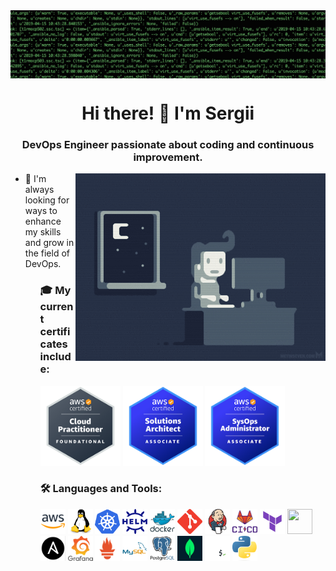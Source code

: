 <img align="center" src="img/header.gif"/>

<h1 align="center">Hi there! 👋 I'm Sergii</h1>
<h3 align="center">DevOps Engineer passionate about coding and continuous improvement.</h3>
<img align="right" src="img/devops.gif" alt="Coding" width="400">
<ul>
	<li>🔭 I'm always looking for ways to enhance my skills and grow in the field of DevOps.</li>
<ul>
<h3 align="left">🎓 My current certificates include:</h3>
<a href="https://www.credly.com/badges/dfda16c7-e259-4fd9-ba8b-f82311aeb0e9/public_url" target="_blank" rel="noreferrer"><img src="img/AWS-Certified-Cloud-Practitioner.png" alt="CloudPractitoner" width="128" height="128"/></a>
<a href="https://www.credly.com/badges/2cc2dbdd-08f7-45a3-a408-f12b15cb7dac/public_url" target="_blank" rel="noreferrer"><img src="img/AWS-Certified-Solutions-Architect-Associate.png" alt="SolutionsArchitectAssociate" width="128" height="128"/></a>
<a href="https://www.credly.com/badges/9a220297-39e4-4e96-8dc0-5a65723f5220/public_url" target="_blank" rel="noreferrer"><img src="img/aws-certified-sysops-administrator-associate.png" alt="SysOpsAdministratorAssociate" width="128" height="128"/></a>

<h3 align="left">🛠️ Languages and Tools:</h3>
<p align="left">
<a href="https://aws.amazon.com" target="_blank" rel="noreferrer"><img src="img/aws.png" alt="AWS" width="40" height="40"/></a>
<a href="https://www.linux.org/" target="_blank" rel="noreferrer"><img src="img/linux.svg" alt="Linux" width="40" height="40"/></a>
<a href="https://kubernetes.io" target="_blank" rel="noreferrer"><img src="img/k8s.svg" alt="Kubernetes" width="40" height="40"/></a>
<a href="https://helm.sh/" target="_blank" rel="noreferrer"><img src="img/helm.svg" alt="Helm" width="40" height="40"/></a>
<a href="https://www.docker.com/" target="_blank" rel="noreferrer"><img src="img/docker.svg" alt="Docker" width="40" height="40"/></a>
<a href="https://git-scm.com/" target="_blank" rel="noreferrer"><img src="img/git.svg" alt="Git" width="40" height="40"/></a>
<a href="https://www.jenkins.io" target="_blank" rel="noreferrer"><img src="img/jenkins.svg" alt="Jenkins" width="40" height="40"/></a>
<a href="https://gitlab.com/" target="_blank" rel="noreferrer"><img src="img/gitlabcicd.webp" alt="GitLab CI/CD" width="40" height="40"/></a>
<a href="https://www.terraform.io/" target="_blank" rel="noreferrer"><img src="img/terraform.svg" alt="Terraform" width="40" height="40"/></a>
<a href="https://www.vaultproject.io/" target="_blank" rel="noreferrer"> <img src="img/vault.avif" width="40" height="40"/></a>
<a href="https://ansible.com" target="_blank" rel="noreferrer"> <img src="img/ansible.png" width="40" height="40"/></a>
<a href="https://grafana.com/" target="_blank" rel="noreferrer"><img src="img/grafana.png" alt="Grafana" width="40" height="40"/></a>
<a href="https://prometheus.io/" target="_blank" rel="noreferrer"><img src="img/prometheus.png" alt="Prometheus" width="40" height="40"/></a>
<a href="https://www.mysql.com/" target="_blank" rel="noreferrer"><img src="img/mysql.svg" alt="MySQL" width="40" height="40"/></a>
<a href="https://www.postgresql.org" target="_blank" rel="noreferrer"><img src="img/postgresql.svg" alt="PostgreSQL" width="40" height="40"/></a>
<a href="https://www.mongodb.com/" target="_blank" rel="noreferrer"><img src="img/mongodb.jpeg" alt="MongoDB" width="40" height="40"/></a>
<a href="https://www.gnu.org/software/bash/" target="_blank" rel="noreferrer"><img src="img/bash.png" alt="bash" width="40" height="40"/></a>
<a href="https://www.python.org/" target="_blank" rel="noreferrer"><img src="img/python.png" alt="Python" width="40" height="40"/></a>
</p>
